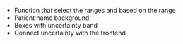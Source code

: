 - Function that select the ranges and based on the range
- Patient name background
- Boxes with uncertainty band
- Connect uncertainty with the frontend
